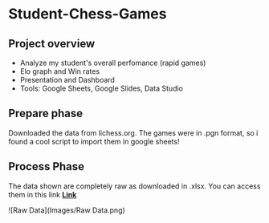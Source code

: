 # Student-Chess-Games

## Project overview
- Analyze my student's overall perfomance (rapid games)
- Elo graph and Win rates 
- Presentation and Dashboard 
- Tools: Google Sheets, Google Slides, Data Studio

## Prepare phase
Downloaded the data from lichess.org. The games were in .pgn format, so i found
a cool script to import them in google sheets!

## Process Phase
The data shown are completely raw as downloaded in .xlsx. You can access them in this link **[Link](https://github.com/DimKaisaris/Student-Chess-Games/blob/main/Raw%20Files/Copy%20of%20lichess.org.xlsx)** 

![Raw Data](Images/Raw Data.png)
